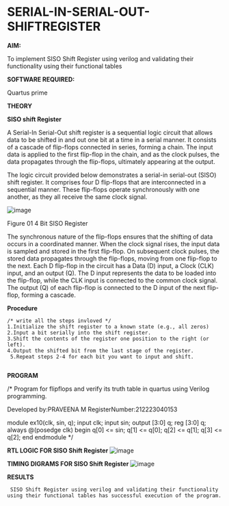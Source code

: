 # SERIAL-IN-SERIAL-OUT-SHIFTREGISTER

**AIM:**

To implement  SISO Shift Register using verilog and validating their functionality using their functional tables

**SOFTWARE REQUIRED:**

Quartus prime

**THEORY**

**SISO shift Register**

A Serial-In Serial-Out shift register is a sequential logic circuit that allows data to be shifted in and out one bit at a time in a serial manner. It consists of a cascade of flip-flops connected in series, forming a chain. The input data is applied to the first flip-flop in the chain, and as the clock pulses, the data propagates through the flip-flops, ultimately appearing at the output.

The logic circuit provided below demonstrates a serial-in serial-out (SISO) shift register. It comprises four D flip-flops that are interconnected in a sequential manner. These flip-flops operate synchronously with one another, as they all receive the same clock signal.

![image](https://github.com/naavaneetha/SERIAL-IN-SERIAL-OUT-SHIFTREGISTER/assets/154305477/e81c4072-37f9-46c6-8145-566764b74c3a)

Figure 01 4 Bit SISO Register

The synchronous nature of the flip-flops ensures that the shifting of data occurs in a coordinated manner. When the clock signal rises, the input data is sampled and stored in the first flip-flop. On subsequent clock pulses, the stored data propagates through the flip-flops, moving from one flip-flop to the next.
Each D flip-flop in the circuit has a Data (D) input, a Clock (CLK) input, and an output (Q). The D input represents the data to be loaded into the flip-flop, while the CLK input is connected to the common clock signal. The output (Q) of each flip-flop is connected to the D input of the next flip-flop, forming a cascade.

**Procedure**
```
/* write all the steps invloved */
1.Initialize the shift register to a known state (e.g., all zeros)
2.Input a bit serially into the shift register. 
3.Shift the contents of the register one position to the right (or left).
4.Output the shifted bit from the last stage of the register. 
 5.Repeat steps 2-4 for each bit you want to input and shift.


```
**PROGRAM**

/* Program for flipflops and verify its truth table in quartus using Verilog programming.

Developed by:PRAVEENA M
RegisterNumber:212223040153


module ex10(clk, sin, q);
input clk;
input sin;
output [3:0] q;
reg [3:0] q;
always @(posedge clk)
begin
q[0] <= sin;
q[1] <= q[0];
q[2] <= q[1];
q[3] <= q[2];
end
endmodule
*/

**RTL LOGIC FOR SISO Shift Register**
![image](https://github.com/Praveenamanikandan/SERIAL-IN-SERIAL-OUT-SHIFTREGISTER/assets/144870776/acbe9aa6-4239-4914-926a-5a4bc3ed946e)

**TIMING DIGRAMS FOR SISO Shift Register**
![image](https://github.com/Praveenamanikandan/SERIAL-IN-SERIAL-OUT-SHIFTREGISTER/assets/144870776/a9df190d-8d3f-4c2d-8e0a-6d0e9d60247f)

**RESULTS**
```
 SISO Shift Register using verilog and validating their functionality using their functional tables has successful execution of the program.
```
